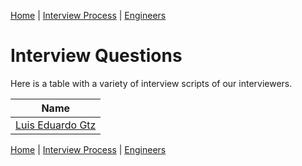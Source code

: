[Home](../../README.md) |
[Interview Process](../README.md) |
[Engineers](README.md)

# Interview Questions

Here is a table with a variety of interview scripts of our interviewers.

| Name                                  
| ----                                  
| [Luis Eduardo Gtz](luisGtz.md)

[Home](../../README.md) |
[Interview Process](../README.md) |
[Engineers](README.md)
